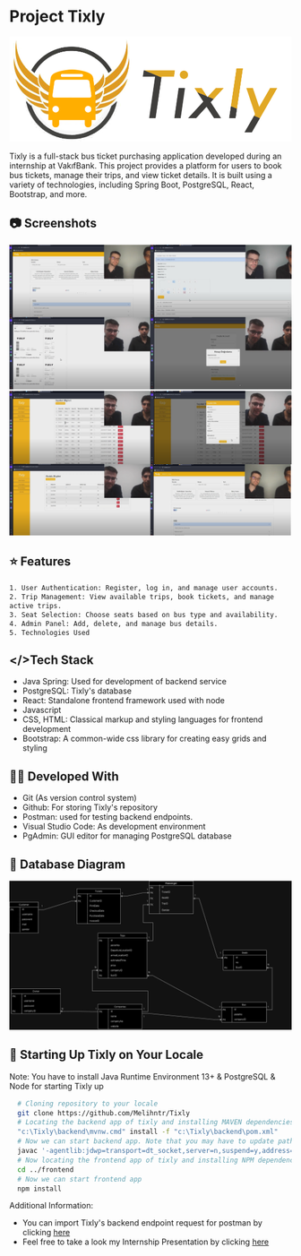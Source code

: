 # Project Tixly
![Tixly Logo](/assets/tixly_logo.png)

Tixly is a full-stack bus ticket purchasing application developed during an internship at VakıfBank. This project provides a platform for users to book bus tickets, manage their trips, and view ticket details. It is built using a variety of technologies, including Spring Boot, PostgreSQL, React, Bootstrap, and more.

## 📷 Screenshots
![ScreenShot - 1](/assets/screenshot_1.png)
![ScreenShot - 2](/assets/screenshot_2.png)

## ⭐ Features
    1. User Authentication: Register, log in, and manage user accounts.
    2. Trip Management: View available trips, book tickets, and manage active trips.
    3. Seat Selection: Choose seats based on bus type and availability.
    4. Admin Panel: Add, delete, and manage bus details.
    5. Technologies Used

## </>Tech Stack
- Java Spring: Used for development of backend service
- PostgreSQL: Tixly's database
- React: Standalone frontend framework used with node
- Javascript
- CSS, HTML: Classical markup and styling languages for frontend development
- Bootstrap: A common-wide css library for creating easy grids and styling

## 👨‍💻 Developed With
- Git (As version control system)
- Github: For storing Tixly's repository
- Postman: used for testing backend endpoints. 
- Visual Studio Code: As development environment
- PgAdmin: GUI editor for managing PostgreSQL database

## 📘 Database Diagram
![Database Diagram](/assets/database_diagram.jpg)

## 🚀 Starting Up Tixly on Your Locale
Note: You have to install Java Runtime Environment 13+ & PostgreSQL & Node for starting Tixly up
```bash  
  # Cloning repository to your locale
  git clone https://github.com/Melihntr/Tixly
  # Locating the backend app of tixly and installing MAVEN dependencies.
  "c:\Tixly\backend\mvnw.cmd" install -f "c:\Tixly\backend\pom.xml"
  # Now we can start backend app. Note that you may have to update path by your own file system
  javac '-agentlib:jdwp=transport=dt_socket,server=n,suspend=y,address=localhost:59267' '-cp' 'C:\tixly\build.jar' 'com.tixly.ticket.TicketApplication'
  # Now locating the frontend app of tixly and installing NPM dependencies
  cd ../frontend
  # Now we can start frontend app
  npm install
```

Additional Information:
- You can import Tixly's backend endpoint request for postman by clicking [here](/Tixly.postman_collection.json)
- Feel free to take a look my Internship Presentation by clicking [here](/assets/InternshipPresentation.pdf)